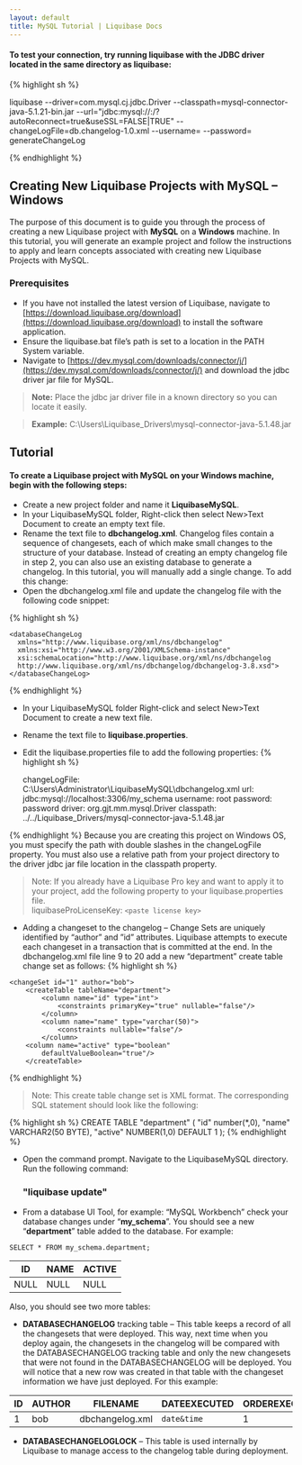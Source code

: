 ```yaml
---
layout: default
title: MySQL Tutorial | Liquibase Docs
---
```


#### To test your connection, try running liquibase with the JDBC driver located in the same directory as liquibase:

{% highlight sh %}

liquibase
--driver=com.mysql.cj.jdbc.Driver
--classpath=mysql-connector-java-5.1.21-bin.jar
--url="jdbc:mysql://<IP OR HOSTNAME>:<PORT>/<SCHEMA NAME>?autoReconnect=true&useSSL=FALSE|TRUE"
--changeLogFile=db.changelog-1.0.xml
--username=<MYSQL USERNAME>
--password=<MYSQL PASSWORD>
generateChangeLog

{% endhighlight %}


## **Creating New Liquibase Projects with MySQL – Windows**
The purpose of this document is to guide you through the process of creating a new Liquibase project with **MySQL** on a **Windows** machine. In this tutorial, you will generate an example project and follow the instructions to apply and learn concepts associated with creating new Liquibase Projects with MySQL.
### Prerequisites
* If you have not installed the latest version of Liquibase, navigate to [https://download.liquibase.org/download](https://download.liquibase.org/download) to install the software application.
* Ensure the liquibase.bat file’s path is set to a location in the PATH System variable.
* Navigate to [https://dev.mysql.com/downloads/connector/j/](https://dev.mysql.com/downloads/connector/j/) and download the jdbc driver jar file for MySQL.<br />

> **Note:** Place the jdbc jar driver file in a known directory so you can locate it easily.

>**Example:** C:\Users\Liquibase_Drivers\mysql-connector-java-5.1.48.jar

## Tutorial

#### To create a Liquibase project with MySQL on your Windows machine, begin with the following steps:

* Create a new project folder and name it **LiquibaseMySQL**.
* In your LiquibaseMySQL folder, Right-click then select New>Text Document to create an empty text file.<br/>
* Rename the text file to **dbchangelog.xml**.
Changelog files contain a sequence of changesets, each of which make small changes to the structure of your database. Instead of creating an empty changelog file in step 2, you can also use an existing database to generate a changelog. In this tutorial, you will manually add a single change. To add this change:
* Open the dbchangelog.xml file and update the changelog file with the following code snippet:


{% highlight sh %}
  <?xml version="1.0" encoding="UTF-8"?>
	<databaseChangeLog
	  xmlns="http://www.liquibase.org/xml/ns/dbchangelog"
	  xmlns:xsi="http://www.w3.org/2001/XMLSchema-instance"
	  xsi:schemaLocation="http://www.liquibase.org/xml/ns/dbchangelog
	  http://www.liquibase.org/xml/ns/dbchangelog/dbchangelog-3.8.xsd">
	</databaseChangeLog>
{% endhighlight %}


* In your LiquibaseMySQL folder Right-click and select New>Text Document to create a new text file.
* Rename the text file to **liquibase.properties**.
* Edit the liquibase.properties file to add the following properties:
{% highlight sh %}

    changeLogFile: C:\\Users\\Administrator\\LiquibaseMySQL\\dbchangelog.xml
    url: jdbc:mysql://localhost:3306/my_schema
    username: root
    password: password
    driver: org.gjt.mm.mysql.Driver
    classpath: ../../Liquibase_Drivers/mysql-connector-java-5.1.48.jar

{% endhighlight %}
Because you are creating this project on Windows OS, you must specify the path with double slashes in the changeLogFile property. You must also use a relative path from your project directory to the driver jdbc jar file location in the classpath property.

> Note: If you already have a Liquibase Pro key and want to apply it to
> your project, add the following property to your liquibase.properties
> file. 	 
liquibaseProLicenseKey: `<paste license key>`

*	Adding a changeset to the changelog – Change Sets are uniquely identified by “author” and ”id” attributes. Liquibase attempts to execute each changeset in a transaction that is committed at the end.
In the dbchangelog.xml file line 9 to 20 add a new “department” create table change set as follows:
{% highlight sh %}
<?xml version="1.0" encoding="UTF-8"?>

<databaseChangeLog
  xmlns="http://www.liquibase.org/xml/ns/dbchangelog"
  xmlns:xsi="http://www.w3.org/2001/XMLSchema-instance"
  xsi:schemaLocation="http://www.liquibase.org/xml/ns/dbchangelog
         http://www.liquibase.org/xml/ns/dbchangelog/dbchangelog-3.8.xsd">

    <changeSet id="1" author="bob">
        <createTable tableName="department">
            <column name="id" type="int">
                <constraints primaryKey="true" nullable="false"/>
            </column>
            <column name="name" type="varchar(50)">
                <constraints nullable="false"/>
            </column>
		<column name="active" type="boolean"                     
			defaultValueBoolean="true"/>
        </createTable>
   </changeSet>
</databaseChangeLog>
{% endhighlight %}

> Note: This create table change set is XML format.  The corresponding
> SQL statement should look like the following:

{% highlight sh %}
CREATE TABLE "department"
(	"id" number(*,0),
	"name" VARCHAR2(50 BYTE),
	"active" NUMBER(1,0) DEFAULT 1
);
{% endhighlight %}

* Open the command prompt.  Navigate to the LiquibaseMySQL directory.  
  Run the following command:

  ### "liquibase update"
*	 From a database UI Tool, for example: “MySQL Workbench” check your database changes under “**my_schema**”.
You should see a new “**department**” table added to the database.  For example:

    SELECT * FROM my_schema.department;


|ID  |NAME  |ACTIVE |
|--|--|--|
|NULL |NULL  |NULL|


Also, you should see two more tables:
*	**DATABASECHANGELOG** tracking table – This table keeps a record of all the changesets that were deployed.  This way, next time when you deploy again, the changesets in the changelog will be compared with the DATABASECHANGELOG tracking table and only the new changesets that were not found in the DATABASECHANGELOG will be deployed.  You will notice that a new row was created in that table with the changeset information we have just deployed.
For this example:

|ID|AUTHOR |FILENAME       |DATEEXECUTED|ORDEREXECUTED|EXECTYPE|MDSUM|...|
|--|--|--|--|--|--|--|--|
|1  |bob   |dbchangelog.xml|`date&time`|1|EXECUTED|`checksumvalue`|...|

*	**DATABASECHANGELOGLOCK** – This table is used internally by Liquibase to manage access to the changelog table during deployment.
